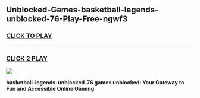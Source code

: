 
## Unblocked-Games-basketball-legends-unblocked-76-Play-Free-ngwf3
<h3>
<a href="https://premium76.site?title=basketball-legends-unblocked-76&ref=10A">CLICK TO PLAY</a></h3>
<hr>

<h3>
<a href="https://premium76.site?title=basketball-legends-unblocked-76&ref=10A">CLICK 2 PLAY</a>
  
</h3>

<a href="https://premium76.site?title=basketball-legends-unblocked-76&ref=10A"><img src="https://clearcache.store/games.png"></a>


**basketball-legends-unblocked-76 games unblocked: Your Gateway to Fun and Accessible Online Gaming**

